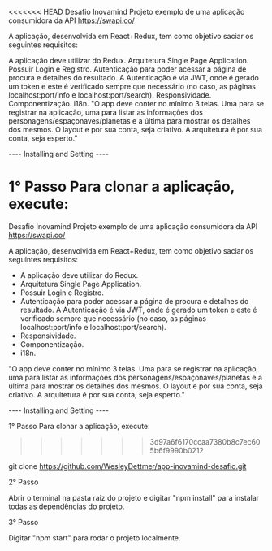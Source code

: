 <<<<<<< HEAD
Desafio Inovamind Projeto exemplo de uma aplicação consumidora da API https://swapi.co/

A aplicação, desenvolvida em React+Redux, tem como objetivo saciar os seguintes requisitos:

A aplicação deve utilizar do Redux.
Arquitetura Single Page Application.
Possuir Login e Registro.
Autenticação para poder acessar a página de procura e detalhes do resultado. A Autenticação é via JWT, onde é gerado um token e este é verificado sempre que necessário (no caso, as páginas localhost:port/info e localhost:port/search).
Responsividade.
Componentização.
i18n.
"O app deve conter no mínimo 3 telas. Uma para se registrar na aplicação, uma para listar as informações dos personagens/espaçonaves/planetas e a última para mostrar os detalhes dos mesmos. O layout e por sua conta, seja criativo. A arquitetura é por sua conta, seja esperto."

---- Installing and Setting ----

1° Passo Para clonar a aplicação, execute:
=======
Desafio Inovamind
Projeto exemplo de uma aplicação consumidora da API https://swapi.co/

A aplicação, desenvolvida em React+Redux, tem como objetivo saciar os seguintes requisitos:

- A aplicação deve utilizar do Redux.
- Arquitetura Single Page Application.
- Possuir Login e Registro.
- Autenticação para poder acessar a página de procura e detalhes do resultado. A Autenticação é via JWT, onde é gerado um token e este é verificado sempre que necessário (no caso, as páginas localhost:port/info e localhost:port/search).
- Responsividade.
- Componentização.
- i18n.

"O app deve conter no mínimo 3 telas. Uma para se registrar na aplicação, uma para listar as informações
dos personagens/espaçonaves/planetas e a última para mostrar os detalhes dos mesmos.
O layout e por sua conta, seja criativo. A arquitetura é por sua conta, seja esperto."



---- Installing and Setting ----

1° Passo
Para clonar a aplicação, execute:
>>>>>>> 3d97a6f6170ccaa7380b8c7ec605b6f9990b0212

git clone https://github.com/WesleyDettmer/app-inovamind-desafio.git

2° Passo

Abrir o terminal na pasta raiz do projeto e digitar "npm install" para instalar todas as dependências do projeto.

3° Passo

Digitar "npm start" para rodar o projeto localmente.
